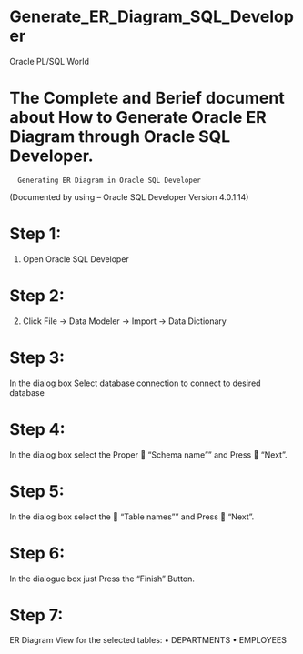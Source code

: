 # Generate_ER_Diagram_SQL_Developer
Oracle PL/SQL World
# The Complete and Berief document about How to Generate Oracle ER Diagram through Oracle SQL Developer.

      Generating ER Diagram in Oracle SQL Developer
(Documented by using – Oracle SQL Developer Version 4.0.1.14)

# Step 1:

1. Open Oracle SQL Developer

# Step 2:

2. Click File → Data Modeler → Import → Data Dictionary

# Step 3:
In the dialog box Select database connection to connect to desired database

# Step 4:
In the dialog box select the Proper  “Schema name”” and Press  “Next”.

# Step 5:
In the dialog box select the  “Table names”” and Press  “Next”.

# Step 6:
In the dialogue box just Press the “Finish” Button.

# Step 7:
ER Diagram View for the selected tables:
•	DEPARTMENTS 
•	EMPLOYEES

